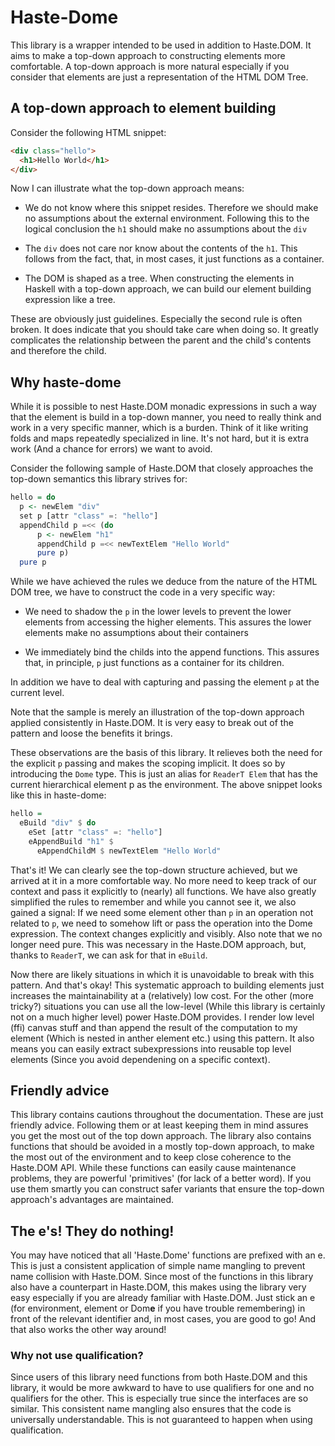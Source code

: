 # Haste-Dome

This library is a wrapper intended to be used in addition
to Haste.DOM. It aims to make a top-down approach to
constructing elements more comfortable. A top-down
approach is more natural especially if you consider
that elements are just a representation of the HTML
DOM Tree.

## A top-down approach to element building

Consider the following HTML snippet:

```html
<div class="hello">
  <h1>Hello World</h1>
</div>
```

Now I can illustrate what the top-down approach means:

 * We do not know where this snippet resides. Therefore
   we should make no assumptions about the external
   environment. Following this to the logical conclusion
   the `h1` should make no assumptions about the `div`

 * The `div` does not care nor know about the contents
   of the `h1`. This follows from the fact, that, in most cases,
   it just functions as a container.

 * The DOM is shaped as a tree. When constructing the
   elements in Haskell with a top-down approach, we
   can build our element building expression like a tree.

These are obviously just guidelines. Especially the second
rule is often broken. It does indicate that you should
take care when doing so. It greatly complicates the
relationship between the parent and the child's contents
and therefore the child.

## Why haste-dome

While it is possible to nest Haste.DOM monadic expressions in such
a way that the element is build in a top-down manner, you
need to really think and work in a very specific manner,
which is a burden. Think of it like writing folds
and maps repeatedly specialized in line. It's not hard,
but it is extra work (And a chance for errors) we want to avoid.

Consider the following sample of Haste.DOM that closely
approaches the top-down semantics this library strives
for:

```haskell
hello = do
  p <- newElem "div"
  set p [attr "class" =: "hello"]
  appendChild p =<< (do
      p <- newElem "h1"
      appendChild p =<< newTextElem "Hello World"
      pure p)
  pure p
```

While we have achieved the rules we deduce from the nature
of the HTML DOM tree, we have to construct the code in
a very specific way:


 * We need to shadow the `p` in the lower levels to prevent
   the lower elements from accessing the higher elements.
   This assures the lower elements make no assumptions
   about their containers

 * We immediately bind the childs into the append functions.
   This assures that, in principle, `p` just functions as a
   container for its children.

In addition we have to deal with capturing and passing
the element `p` at the current level.

Note that the sample is merely an illustration of the top-down
approach applied consistently in Haste.DOM. It is very
easy to break out of the pattern and loose the benefits it
brings.

These observations are the basis of this library. It relieves
both the need for the explicit `p` passing and makes the
scoping implicit. It does so by introducing the `Dome` type.
This is just an alias for `ReaderT Elem` that has the
current hierarchical element p as the environment.
The above snippet looks like this in haste-dome:

```haskell
hello =
  eBuild "div" $ do
    eSet [attr "class" =: "hello"]
    eAppendBuild "h1" $
      eAppendChildM $ newTextElem "Hello World"
```

That's it! We can clearly see the top-down structure
achieved, but we arrived at it in a more comfortable
way. No more need to keep track of our context
and pass it explicitly to (nearly) all functions.
We have also greatly simplified the rules to remember
and while you cannot see it, we also gained a signal:
If we need some element other than `p` in an operation
not related to `p`, we need to somehow lift or pass the
operation into the Dome expression. The context changes
explicitly and visibly. Also note that we no longer
need pure. This was necessary in the Haste.DOM approach,
but, thanks to `ReaderT`, we can ask for that in
`eBuild`.

Now there are likely situations in which it is unavoidable
to break with this pattern. And that's okay! This systematic
approach to building elements just increases the maintainability
at a (relatively) low cost. For the other (more tricky?) situations
you can use all the low-level (While this library is certainly not
on a much higher level) power Haste.DOM provides. I
render low level (ffi) canvas stuff and than append the result of the
computation to my element (Which is nested in anther element etc.) using
this pattern. It also means you can easily extract subexpressions
into reusable top level elements (Since you avoid dependening on a
specific context).

## Friendly advice

This library contains cautions
throughout the documentation. These are just friendly advice.
Following them or at least keeping them in mind assures
you get the most out of the top down approach. The library
also contains functions that should be avoided in a mostly
top-down approach, to make the most out of the environment and to
keep close coherence to the Haste.DOM API. While these functions
can easily cause maintenance problems, they are powerful
'primitives' (for lack of a better word). If you use them
smartly you can construct safer variants that ensure the
top-down approach's advantages are maintained.

## The e's! They do nothing!

You may have noticed that all 'Haste.Dome' functions are
prefixed with an e. This is just a consistent application
of simple name mangling to prevent name collision with
Haste.DOM. Since most of the functions in this library
also have a counterpart in Haste.DOM, this makes using
the library very easy especially if you are already
familiar with Haste.DOM. Just stick an e (for environment,
element or Dom**e** if you have trouble remembering) in
front of the relevant identifier and, in most cases, you
are good to go! And that also works the other way around!

### Why not use qualification?

Since users of this library need functions from both
Haste.DOM and this library, it would be more awkward
to have to use qualifiers for one and no qualifiers for the
other. This is especially true since the interfaces
are so similar. This consistent name mangling also
ensures that the code is universally understandable.
This is not guaranteed to happen when using qualification.
